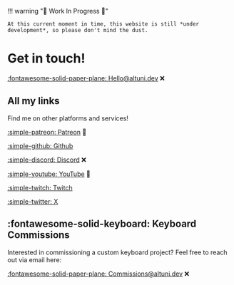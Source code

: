 <!-- Icon search: https://squidfunk.github.io/mkdocs-material/reference/icons-emojis/ -->

!!! warning "🚧 Work In Progress 🚧"

    At this current moment in time, this website is still *under development*, so please don't mind the dust.

# Get in touch!

[:fontawesome-solid-paper-plane: Hello@altuni.dev](mailto:hello@altuni.dev) ❌

## All my links

Find me on other platforms and services!

[:simple-patreon: Patreon](https://patreon.com/altunidev) 🚧

[:simple-github: Github](https://github.com/altunidev)

[:simple-discord: Discord](#) ❌

[:simple-youtube: YouTube](https://www.youtube.com/channel/UCJMK__7Mv8iSKGurKCWL9yA) 🚧

[:simple-twitch: Twitch](https://twitch.tv/altunidev)

[:simple-twitter: X](https://twitter.com/altunidev)

## :fontawesome-solid-keyboard: Keyboard Commissions

Interested in commissioning a custom keyboard project? Feel free to reach out via email here:    

[:fontawesome-solid-paper-plane: Commissions@altuni.dev](mailto:commissions@altuni.dev) ❌
